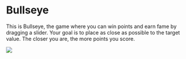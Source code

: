 # Bullseye

This is Bullseye, the game where you can win points and earn fame by dragging a slider. Your goal is to place as close as possible to the target value. The closer you are, the more points you score.

![](Preview.gif)
